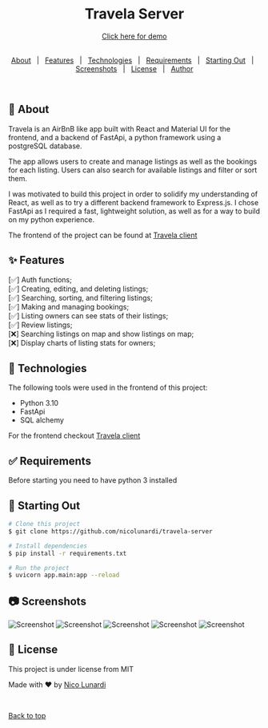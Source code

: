 <div align="center" id="top">
  <h1>Travela Server</h1>
  <a href="https://travela-app.netlify.app/">Click here for demo</a>
</div>
  &#xa0;

<p align="center">
  <a href="#dart-about">About</a> &#xa0; | &#xa0;
  <a href="#sparkles-features">Features</a> &#xa0; | &#xa0;
  <a href="#rocket-technologies">Technologies</a> &#xa0; | &#xa0;
  <a href="#white_check_mark-requirements">Requirements</a> &#xa0; | &#xa0;
  <a href="#checkered_flag-starting-out">Starting Out</a> &#xa0; | &#xa0;
  <a href="#camera-screenshots">Screenshots</a> &#xa0; | &#xa0;
  <a href="#memo-license">License</a> &#xa0; | &#xa0;
  <a href="https://github.com/nicolunardi" target="_blank">Author</a>
</p>

<br>

## :dart: About ##

Travela is an AirBnB like app built with React and Material UI for the frontend, and a backend of FastApi, a python framework using a postgreSQL database.

The app allows users to create and manage listings as well as the bookings for each listing. Users can also search for available listings and filter or sort them.

I was motivated to build this project in order to solidify my understanding of React, as well as to try a different backend framework to Express.js. I chose FastApi as I required a fast, lightweight solution, as well as for a way to build on my python experience.

The frontend of the project can be found at [Travela client](https://github.com/nicolunardi/travela-client)

## :sparkles: Features ##

[:white_check_mark:] Auth functions;\
[:white_check_mark:] Creating, editing, and deleting listings;\
[:white_check_mark:] Searching, sorting, and filtering listings;\
[:white_check_mark:] Making and managing bookings;\
[:white_check_mark:] Listing owners can see stats of their listings;\
[:white_check_mark:] Review listings;\
[:x:] Searching listings on map and show listings on map;\
[:x:] Display charts of listing stats for owners;

## :rocket: Technologies ##

The following tools were used in the frontend of this project:

- Python 3.10
- FastApi
- SQL alchemy

For the frontend checkout [Travela client](https://github.com/nicolunardi/travela-client)

## :white_check_mark: Requirements ##

Before starting you need to have python 3 installed

## :checkered_flag: Starting Out ##

```bash
# Clone this project
$ git clone https://github.com/nicolunardi/travela-server

# Install dependencies
$ pip install -r requirements.txt

# Run the project
$ uvicorn app.main:app --reload

```

## :camera: Screenshots ##

![Screenshot](screenshots/screenshot-travela-5.png)
![Screenshot](screenshots/screenshot-travela-4.png)
![Screenshot](screenshots/screenshot-travela-3.png)
![Screenshot](screenshots/screenshot-travela-2.png)
![Screenshot](screenshots/screenshot-travela-1.png)

## :memo: License ##

This project is under license from MIT

Made with :heart: by <a href="https://github.com/nicolunardi" target="_blank">Nico Lunardi</a>

&#xa0;

<a href="#top">Back to top</a>
